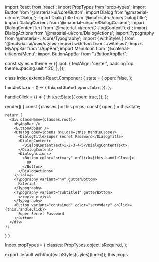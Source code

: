 import React from 'react';
import PropTypes from 'prop-types';
import Button from '@material-ui/core/Button';
import Dialog from '@material-ui/core/Dialog';
import DialogTitle from '@material-ui/core/DialogTitle';
import DialogContent from '@material-ui/core/DialogContent';
import DialogContentText from '@material-ui/core/DialogContentText';
import DialogActions from '@material-ui/core/DialogActions';
import Typography from '@material-ui/core/Typography';
import { withStyles } from '@material-ui/core/styles';
import withRoot from '../withRoot';
import MyAppBar from './AppBar';
import MenuIcon from '@material-ui/icons/Menu';
import ButtonAppBar from "./ButtonAppBar";

<ButtonAppBar position="static" />
const styles = theme => ({
  root: {
    textAlign: 'center',
    paddingTop: theme.spacing.unit * 20,
  },
});

class Index extends React.Component {
  state = {
    open: false,
  };

  handleClose = () => {
    this.setState({
      open: false,
    });
  };

  handleClick = () => {
    this.setState({
      open: true,
    });
  };

  render() {
    const { classes } = this.props;
    const { open } = this.state;

    return (
      <div className={classes.root}>
        <MyAppBar />
        <ButtonAppBar />
        <Dialog open={open} onClose={this.handleClose}>
          <DialogTitle>Super Secret Password</DialogTitle>
          <DialogContent>
            <DialogContentText>1-2-3-4-5</DialogContentText>
          </DialogContent>
          <DialogActions>
            <Button color="primary" onClick={this.handleClose}>
              OK
            </Button>
          </DialogActions>
        </Dialog>
        <Typography variant="h4" gutterBottom>
          Material
        </Typography>
        <Typography variant="subtitle1" gutterBottom>
          example project
        </Typography>
        <Button variant="contained" color="secondary" onClick={this.handleClick}>
          Super Secret Password
        </Button>
      </div>
    );
  }
}

Index.propTypes = {
  classes: PropTypes.object.isRequired,
};

export default withRoot(withStyles(styles)(Index));
this.props.